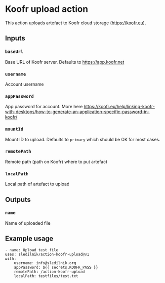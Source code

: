 # Koofr upload action

This action uploads artefact to Koofr cloud storage (https://koofr.eu). 

## Inputs

### `baseUrl`

Base URL of Koofr server. Defaults to https://app.koofr.net

### `username`

Account username

### `appPassword`

App password for account. More here https://koofr.eu/help/linking-koofr-with-desktops/how-to-generate-an-application-specific-password-in-koofr/

### `mountId`

Mount ID to upload. Defaults to `primary` which should be OK for most cases.

### `remotePath`

Remote path (path on Koofr) where to put artefact

### `localPath`

Local path of artefact to upload

## Outputs

### `name`

Name of uploaded file

## Example usage

```
- name: Upload test file
uses: sledilnik/action-koofr-upload@v1
with:
    username: info@sledilnik.org
    appPassword: ${{ secrets.KOOFR_PASS }}
    remotePath: /action-koofr-upload
    localPath: testfiles/test.txt
```